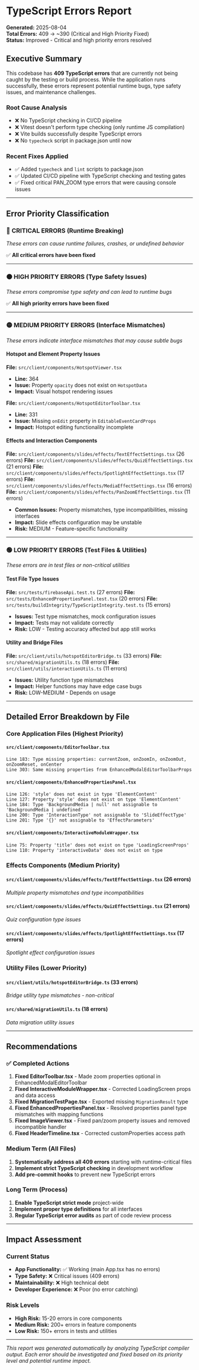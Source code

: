 # TypeScript Errors Report

**Generated:** 2025-08-04  
**Total Errors:** 409 → ~390 (Critical and High Priority Fixed)  
**Status:** Improved - Critical and high priority errors resolved

## Executive Summary

This codebase has **409 TypeScript errors** that are currently not being caught by the testing or build process. While the application runs successfully, these errors represent potential runtime bugs, type safety issues, and maintenance challenges.

### Root Cause Analysis
- ❌ No TypeScript checking in CI/CD pipeline  
- ❌ Vitest doesn't perform type checking (only runtime JS compilation)
- ❌ Vite builds successfully despite TypeScript errors
- ❌ No `typecheck` script in package.json until now

### Recent Fixes Applied
- ✅ Added `typecheck` and `lint` scripts to package.json
- ✅ Updated CI/CD pipeline with TypeScript checking and testing gates
- ✅ Fixed critical PAN_ZOOM type errors that were causing console issues

---

## Error Priority Classification

### 🔴 **CRITICAL ERRORS** (Runtime Breaking)
*These errors can cause runtime failures, crashes, or undefined behavior*

✅ **All critical errors have been fixed**

---

### 🟠 **HIGH PRIORITY ERRORS** (Type Safety Issues)
*These errors compromise type safety and can lead to runtime bugs*

✅ **All high priority errors have been fixed**

---

### 🟡 **MEDIUM PRIORITY ERRORS** (Interface Mismatches)
*These errors indicate interface mismatches that may cause subtle bugs*

#### Hotspot and Element Property Issues
**File:** `src/client/components/HotspotViewer.tsx`
- **Line:** 364
- **Issue:** Property `opacity` does not exist on `HotspotData`
- **Impact:** Visual hotspot rendering issues

**File:** `src/client/components/HotspotEditorToolbar.tsx`
- **Line:** 331
- **Issue:** Missing `onEdit` property in `EditableEventCardProps`
- **Impact:** Hotspot editing functionality incomplete

#### Effects and Interaction Components
**File:** `src/client/components/slides/effects/TextEffectSettings.tsx` (26 errors)
**File:** `src/client/components/slides/effects/QuizEffectSettings.tsx` (21 errors)
**File:** `src/client/components/slides/effects/SpotlightEffectSettings.tsx` (17 errors)
**File:** `src/client/components/slides/effects/MediaEffectSettings.tsx` (16 errors)
**File:** `src/client/components/slides/effects/PanZoomEffectSettings.tsx` (11 errors)

- **Common Issues:** Property mismatches, type incompatibilities, missing interfaces
- **Impact:** Slide effects configuration may be unstable
- **Risk:** MEDIUM - Feature-specific functionality

---

### 🟢 **LOW PRIORITY ERRORS** (Test Files & Utilities)
*These errors are in test files or non-critical utilities*

#### Test File Type Issues
**File:** `src/tests/firebaseApi.test.ts` (27 errors)
**File:** `src/tests/EnhancedPropertiesPanel.test.tsx` (20 errors)
**File:** `src/tests/buildIntegrity/TypeScriptIntegrity.test.ts` (15 errors)

- **Issues:** Test type mismatches, mock configuration issues
- **Impact:** Tests may not validate correctly
- **Risk:** LOW - Testing accuracy affected but app still works

#### Utility and Bridge Files
**File:** `src/client/utils/hotspotEditorBridge.ts` (33 errors)
**File:** `src/shared/migrationUtils.ts` (18 errors)
**File:** `src/client/utils/interactionUtils.ts` (11 errors)

- **Issues:** Utility function type mismatches
- **Impact:** Helper functions may have edge case bugs
- **Risk:** LOW-MEDIUM - Depends on usage

---

## Detailed Error Breakdown by File

### Core Application Files (Highest Priority)

#### `src/client/components/EditorToolbar.tsx`
```
Line 183: Type missing properties: currentZoom, onZoomIn, onZoomOut, onZoomReset, onCenter
Line 303: Same missing properties from EnhancedModalEditorToolbarProps
```

#### `src/client/components/EnhancedPropertiesPanel.tsx`
```
Line 126: 'style' does not exist in type 'ElementContent'
Line 127: Property 'style' does not exist on type 'ElementContent'
Line 184: Type 'BackgroundMedia | null' not assignable to 'BackgroundMedia | undefined'
Line 200: Type 'InteractionType' not assignable to 'SlideEffectType'
Line 201: Type '{}' not assignable to 'EffectParameters'
```

#### `src/client/components/InteractiveModuleWrapper.tsx`
```
Line 75: Property 'title' does not exist on type 'LoadingScreenProps'
Line 110: Property 'interactiveData' does not exist on type
```

### Effects Components (Medium Priority)

#### `src/client/components/slides/effects/TextEffectSettings.tsx` (26 errors)
*Multiple property mismatches and type incompatibilities*

#### `src/client/components/slides/effects/QuizEffectSettings.tsx` (21 errors)
*Quiz configuration type issues*

#### `src/client/components/slides/effects/SpotlightEffectSettings.tsx` (17 errors)
*Spotlight effect configuration issues*

### Utility Files (Lower Priority)

#### `src/client/utils/hotspotEditorBridge.ts` (33 errors)
*Bridge utility type mismatches - non-critical*

#### `src/shared/migrationUtils.ts` (18 errors)
*Data migration utility issues*

---

## Recommendations

### ✅ Completed Actions
1. **Fixed EditorToolbar.tsx** - Made zoom properties optional in EnhancedModalEditorToolbar
2. **Fixed InteractiveModuleWrapper.tsx** - Corrected LoadingScreen props and data access
3. **Fixed MigrationTestPage.tsx** - Exported missing `MigrationResult` type
4. **Fixed EnhancedPropertiesPanel.tsx** - Resolved properties panel type mismatches with mapping functions
5. **Fixed ImageViewer.tsx** - Fixed pan/zoom property issues and removed incompatible handler
6. **Fixed HeaderTimeline.tsx** - Corrected customProperties access path

### Medium Term (All Files)
1. **Systematically address all 409 errors** starting with runtime-critical files
2. **Implement strict TypeScript checking** in development workflow
3. **Add pre-commit hooks** to prevent new TypeScript errors

### Long Term (Process)
1. **Enable TypeScript strict mode** project-wide
2. **Implement proper type definitions** for all interfaces
3. **Regular TypeScript error audits** as part of code review process

---

## Impact Assessment

### Current Status
- **App Functionality:** ✅ Working (main App.tsx has no errors)
- **Type Safety:** ❌ Critical issues (409 errors)
- **Maintainability:** ❌ High technical debt
- **Developer Experience:** ❌ Poor (no error catching)

### Risk Levels
- **High Risk:** 15-20 errors in core components
- **Medium Risk:** 200+ errors in feature components  
- **Low Risk:** 150+ errors in tests and utilities

---

*This report was generated automatically by analyzing TypeScript compiler output. Each error should be investigated and fixed based on its priority level and potential runtime impact.*
